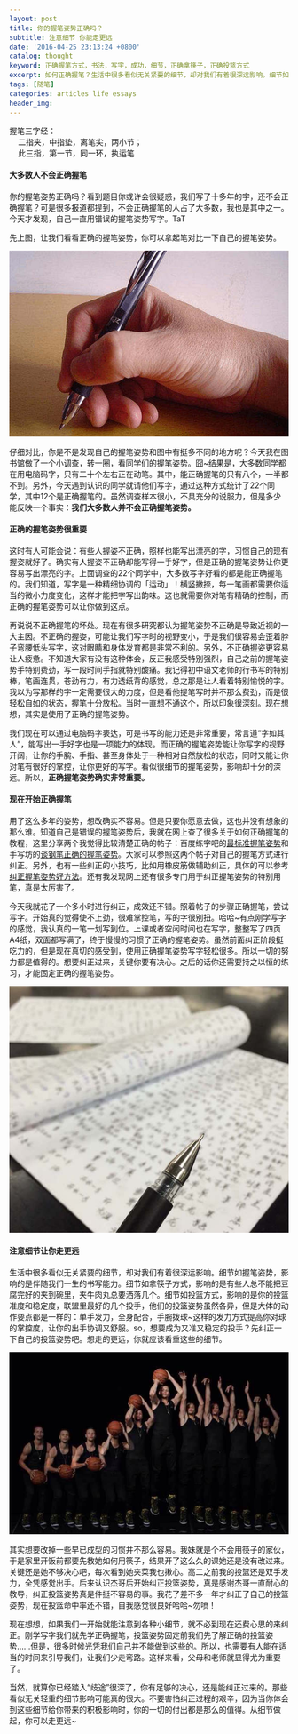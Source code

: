 ```yaml
---
layout: post
title: 你的握笔姿势正确吗？
subtitle: 注意细节 你能走更远
date: '2016-04-25 23:13:24 +0800'
catalog: thought
keyword: 正确握笔方式，书法，写字，成功，细节，正确拿筷子，正确投篮方式
excerpt: 如何正确握笔？生活中很多看似无关紧要的细节，却对我们有着很深远影响。细节如握笔姿势，影响的是伴随我们一生的书写能力。不要害怕纠正过程的艰辛，因为当你体会到这些细节给你带来的积极影响时，你的一切的付出都是那么的值得。从细节做起，你可以走更远~
tags: [随笔]
categories: articles life essays
header_img: 
---
```


握笔三字经：
<br/>&nbsp;&nbsp;&nbsp;&nbsp;二指夹，中指垫，离笔尖，两小节；
<br/>&nbsp;&nbsp;&nbsp;&nbsp;此三指，第一节，同一环，执运笔

#### 大多数人不会正确握笔

你的握笔姿势正确吗？看到题目你或许会很疑惑，我们写了十多年的字，还不会正确握笔？可是很多报道都提到，不会正确握笔的人占了大多数，我也是其中之一。今天才发现，自己一直用错误的握笔姿势写字。TaT

先上图，让我们看看正确的握笔姿势，你可以拿起笔对比一下自己的握笔姿势。

![](/assets/imgs/posts/hold-your-pen-properly/2.jpg)

仔细对比，你是不是发现自己的握笔姿势和图中有挺多不同的地方呢？今天我在图书馆做了一个小调查，转一圈，看同学们的握笔姿势。囧~结果是，大多数同学都在用电脑码字，只有二十个左右正在动笔。其中，能正确握笔的只有八个，一半都不到。另外，今天遇到认识的同学就请他们写字，通过这种方式统计了22个同学，其中12个是正确握笔的。虽然调查样本很小，不具充分的说服力，但是多少能反映一个事实：**我们大多数人并不会正确握笔姿势。**

#### 正确的握笔姿势很重要

这时有人可能会说：有些人握姿不正确，照样也能写出漂亮的字，习惯自己的现有握姿就好了。确实有人握姿不正确却能写得一手好字，但是正确的握笔姿势让你更容易写出漂亮的字。上面调查的22个同学中，大多数写字好看的都是能正确握笔的。我们知道，写字是一种精细协调的「运动」！横竖撇捺，每一笔画都需要你适当的微小力度变化，这样才能把字写出韵味。这也就需要你对笔有精确的控制，而正确的握笔姿势可以让你做到这点。

再说说不正确握笔的坏处。现在有很多研究都认为握笔姿势不正确是导致近视的一大主因。不正确的握姿，可能让我们写字时的视野变小，于是我们很容易会歪着脖子弯腰低头写字，这对眼睛和身体发育都是非常不利的。另外，不正确握姿更容易让人疲惫。不知道大家有没有这种体会，反正我感受特别强烈，自己之前的握笔姿势手特别费劲，写一段时间手指就特别酸痛。我记得初中语文老师的行书写的特别棒，笔画连贯，苍劲有力，有力透纸背的感觉，总之那是让人看着特别愉悦的字。我以为写那样的字一定需要很大的力度，但是看他提笔写时并不那么费劲，而是很轻松自如的状态，握笔十分放松。当时一直想不通这个，所以印象很深刻。现在想想，其实是使用了正确的握笔姿势。

我们现在可以通过电脑码字表达，可是书写的能力还是非常重要，常言道“字如其人”，能写出一手好字也是一项能力的体现。而正确的握笔姿势能让你写字的视野开阔，让你的手腕、手指、甚至身体处于一种相对自然放松的状态，同时又能让你对笔有很好的掌控，让你更好的写字。看似很细节的握笔姿势，影响却十分的深远。所以，**正确握笔姿势确实非常重要。**

#### 现在开始正确握笔

用了这么多年的姿势，想改确实不容易。但是只要你愿意去做，这也并没有想象的那么难。知道自己是错误的握笔姿势后，我就在网上查了很多关于如何正确握笔的教程，这里分享两个我觉得比较清楚正确的帖子：百度练字吧的[最标准握笔姿势](http://tieba.baidu.com/p/1456338268)和手写坊的[谈钢笔正确的握笔姿势](http://www.shouxiefang.com/lianzi/3871.html)。大家可以参照这两个帖子对自己的握笔方式进行纠正。另外，也有一些纠正的小技巧，比如用橡皮筋做辅助纠正，具体的可以参考[纠正握笔姿势好方法](http://ww.daliulian.net/cat62/node443645)。还有我发现网上还有很多专门用于纠正握笔姿势的特别用笔，真是太厉害了。

今天我就花了一个多小时进行纠正，成效还不错。照着帖子的步骤正确握笔，尝试写字。开始真的觉得使不上劲，很难掌控笔，写的字很别扭。哈哈~有点刚学写字的感觉，我认真的一笔一划写到位。上课或者空闲时间也在写字，整整写了四页A4纸，双面都写满了，终于慢慢的习惯了正确的握笔姿势。虽然前面纠正阶段挺吃力的，但是现在真切的感受到，使用正确握笔姿势写字轻松很多。所以一切的努力都是值得的。想要纠正过来，关键你要有决心。之后的话你还需要持之以恒的练习，才能固定正确的握笔姿势。


![](/assets/imgs/posts/hold-your-pen-properly/3.jpg)

#### 注意细节让你走更远

生活中很多看似无关紧要的细节，却对我们有着很深远影响。细节如握笔姿势，影响的是伴随我们一生的书写能力。细节如拿筷子方式，影响的是有些人总不能把豆腐完好的夹到碗里，夹牛肉丸总要洒落几个。细节如投篮方式，影响的是你的投篮准度和稳定度，联盟里最好的几个投手，他们的投篮姿势虽然各异，但是大体的动作要点都是一样的：单手发力，全身配合，手腕拨球~这样的发力方式提高你对球的掌控度，让你的出手协调又舒服。so，想要成为又准又稳定的投手？先纠正一下自己的投篮姿势吧。想走的更远，你就应该看重这些的细节。

![](/assets/imgs/posts/hold-your-pen-properly/4.jpg)

其实想要改掉一些早已成型的习惯并不那么容易。我妹就是个不会用筷子的家伙，于是家里开饭前都要先教她如何用筷子，结果开了这么久的课她还是没有改过来。关键还是她不够决心吧，每次看到她夹菜我也揪心。高二之前我的投篮还是双手发力，全凭感觉出手。后来认识杰哥后开始纠正投篮姿势，真是感谢杰哥一直耐心的教导，纠正投篮姿势真是件挺不容易的事。我花了差不多一年才纠正了自己的投篮姿势，现在投篮命中率还不错，自我感觉很良好哈哈~勿喷！

现在想想，如果我们一开始就能注意到各种小细节，就不必到现在还费心思的来纠正。刚学写字我们就先学正确握笔，投篮姿势固定前我们先了解正确的投篮姿势……但是，很多时候光凭我们自己并不能做到这些的。所以，也需要有人能在适当的时间来引导我们，让我们少走弯路。这样来看，父母和老师就显得尤为重要了。

当然，就算你已经踏入“歧途”很深了，你有足够的决心，还是能纠正过来的。那些看似无关轻重的细节影响可能真的很大。不要害怕纠正过程的艰辛，因为当你体会到这些细节给你带来的积极影响时，你的一切的付出都是那么的值得。从细节做起，你可以走更远~




